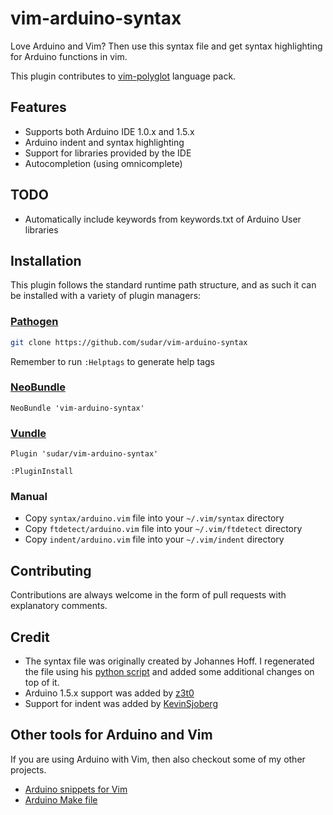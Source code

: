 vim-arduino-syntax
===================

Love Arduino and Vim? Then use this syntax file and get syntax highlighting for Arduino functions in vim.

This plugin contributes to [vim-polyglot](https://github.com/sheerun/vim-polyglot) language pack.

## Features

- Supports both Arduino IDE 1.0.x and 1.5.x
- Arduino indent and syntax highlighting
- Support for libraries provided by the IDE
- Autocompletion (using omnicomplete)

## TODO

- Automatically include keywords from keywords.txt of Arduino User libraries

## Installation

This plugin follows the standard runtime path structure, and as such it can be installed with a variety of plugin managers:

### [Pathogen](https://github.com/tpope/vim-pathogen)

```sh
git clone https://github.com/sudar/vim-arduino-syntax
```

Remember to run `:Helptags` to generate help tags

### [NeoBundle](https://github.com/Shougo/neobundle.vim)

```
NeoBundle 'vim-arduino-syntax'
```

### [Vundle](https://github.com/gmarik/Vundle.vim)

```
Plugin 'sudar/vim-arduino-syntax'

:PluginInstall
```

###  Manual

- Copy `syntax/arduino.vim` file into your `~/.vim/syntax` directory
- Copy `ftdetect/arduino.vim` file into your `~/.vim/ftdetect` directory
- Copy `indent/arduino.vim` file into your `~/.vim/indent` directory

## Contributing

Contributions are always welcome in the form of pull requests with explanatory comments.

## Credit

- The syntax file was originally created by Johannes Hoff. I regenerated the file using his [python script](https://bitbucket.org/johannes/arduino-vim-syntax) and added some additional changes on top of it.
- Arduino 1.5.x support was added by [z3t0](https://github.com/z3t0)
- Support for indent was added by [KevinSjoberg](https://github.com/KevinSjoberg)

## Other tools for Arduino and Vim

If you are using Arduino with Vim, then also checkout some of my other projects.

- [Arduino snippets for Vim](https://github.com/sudar/vim-arduino-snippets)
- [Arduino Make file](https://github.com/sudar/Arduino-Makefile)
